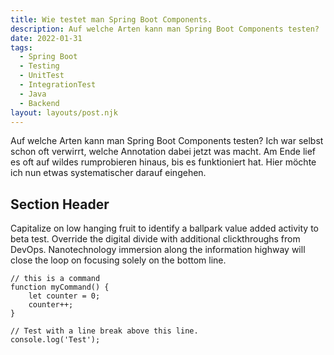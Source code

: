 ```yaml
---
title: Wie testet man Spring Boot Components.
description: Auf welche Arten kann man Spring Boot Components testen?
date: 2022-01-31
tags:
  - Spring Boot
  - Testing
  - UnitTest
  - IntegrationTest
  - Java
  - Backend
layout: layouts/post.njk
---
```

Auf welche Arten kann man Spring Boot Components testen? Ich war selbst schon oft verwirrt, welche Annotation dabei jetzt was macht. Am Ende lief es oft auf wildes rumprobieren hinaus, bis es funktioniert hat. Hier möchte ich nun etwas systematischer darauf eingehen.
## Section Header

Capitalize on low hanging fruit to identify a ballpark value added activity to beta test. Override the digital divide with additional clickthroughs from DevOps. Nanotechnology immersion along the information highway will close the loop on focusing solely on the bottom line.

``` text/2-3
// this is a command
function myCommand() {
	let counter = 0;
	counter++;
}

// Test with a line break above this line.
console.log('Test');
```
